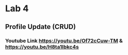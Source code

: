 # Lab 4

## Profile Update (CRUD)

### Youtube Link https://youtu.be/Of72cCuw-TM & https://youtu.be/H8ta1Ibkc4s
